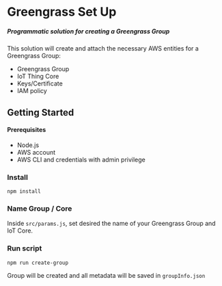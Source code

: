 # Greengrass Set Up
##### Programmatic solution for creating a Greengrass Group
This solution will create and attach the necessary AWS entities for a Greengrass Group:
- Greengrass Group
- IoT Thing Core
- Keys/Certificate
- IAM policy

## Getting Started

#### Prerequisites
- Node.js
- AWS account
- AWS CLI and credentials with admin privilege
### Install
```
npm install
```
### Name Group / Core
Inside `src/params.js`, set desired the name of your Greengrass Group and IoT Core.
### Run script
```
npm run create-group
```
Group will be created and all metadata will be saved in `groupInfo.json`

